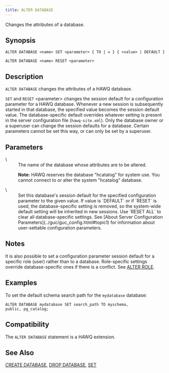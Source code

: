 ```yaml
---
title: ALTER DATABASE
---
```


<!--
Licensed to the Apache Software Foundation (ASF) under one
or more contributor license agreements.  See the NOTICE file
distributed with this work for additional information
regarding copyright ownership.  The ASF licenses this file
to you under the Apache License, Version 2.0 (the
"License"); you may not use this file except in compliance
with the License.  You may obtain a copy of the License at

  http://www.apache.org/licenses/LICENSE-2.0

Unless required by applicable law or agreed to in writing,
software distributed under the License is distributed on an
"AS IS" BASIS, WITHOUT WARRANTIES OR CONDITIONS OF ANY
KIND, either express or implied.  See the License for the
specific language governing permissions and limitations
under the License.
-->

Changes the attributes of a database.

## Synopsis<a id="alterrole__section2"></a>

```pre
ALTER DATABASE <name> SET <parameter> { TO | = } { <value> | DEFAULT } 

ALTER DATABASE <name> RESET <parameter>
```

## Description<a id="desc"></a>

`ALTER DATABASE` changes the attributes of a HAWQ database.

`SET` and `RESET` \<parameter\> changes the session default for a configuration parameter for a HAWQ database. Whenever a new session is subsequently started in that database, the specified value becomes the session default value. The database-specific default overrides whatever setting is present in the server configuration file (`hawq-site.xml`). Only the database owner or a superuser can change the session defaults for a database. Certain parameters cannot be set this way, or can only be set by a superuser.

## Parameters<a id="alterrole__section4"></a>

<dt> \<name\>   </dt>
<dd>The name of the database whose attributes are to be altered.

**Note:** HAWQ reserves the database "hcatalog" for system use. You cannot connect to or alter the system "hcatalog" database.</dd>

<dt> \<parameter\>   </dt>
<dd>Set this database's session default for the specified configuration parameter to the given value. If value is `DEFAULT` or if `RESET` is used, the database-specific setting is removed, so the system-wide default setting will be inherited in new sessions. Use `RESET ALL` to clear all database-specific settings. See [About Server Configuration Parameters](../guc/guc_config.html#topic1) for information about user-settable configuration parameters.</dd>

## Notes<a id="notes"></a>

It is also possible to set a configuration parameter session default for a specific role (user) rather than to a database. Role-specific settings override database-specific ones if there is a conflict. See [ALTER ROLE](ALTER-ROLE.html).

## Examples<a id="examples"></a>

To set the default schema search path for the `mydatabase` database:

```pre
ALTER DATABASE mydatabase SET search_path TO myschema, 
public, pg_catalog;
```

## Compatibility<a id="compat"></a>

The `ALTER DATABASE` statement is a HAWQ extension.

## See Also<a id="see"></a>

[CREATE DATABASE](CREATE-DATABASE.html#topic1), [DROP DATABASE](DROP-DATABASE.html#topic1), [SET](SET.html)


